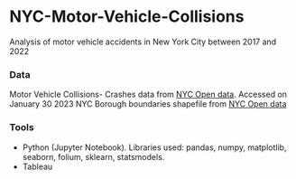 # NYC-Motor-Vehicle-Collisions
Analysis of motor vehicle accidents in New York City between 2017 and 2022
### Data
Motor Vehicle Collisions- Crashes data from [NYC Open data](https://data.cityofnewyork.us/Public-Safety/Motor-Vehicle-Collisions-Crashes/h9gi-nx95). Accessed on January 30 2023
NYC Borough boundaries shapefile from [NYC Open data](https://data.cityofnewyork.us/City-Government/Borough-Boundaries/tqmj-j8zm)
### Tools
* Python (Jupyter Notebook). Libraries used: pandas, numpy, matplotlib, seaborn, folium, sklearn, statsmodels.
* Tableau
